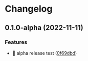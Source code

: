 # Changelog

## 0.1.0-alpha (2022-11-11)


### Features

* 🎸 alpha release test ([0f69dbd](https://github.com/eiymba/ARCadia/commit/0f69dbd7339b8c8428dfd40172af35ee68c8e5c2))
